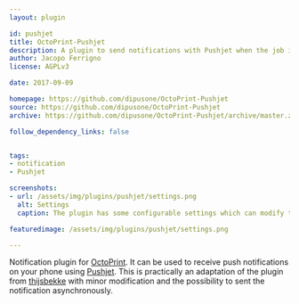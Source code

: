 ```yaml
---
layout: plugin

id: pushjet
title: OctoPrint-Pushjet
description: A plugin to send notifications with Pushjet when the job is done or is failed
author: Jacopo Ferrigno
license: AGPLv3

date: 2017-09-09

homepage: https://github.com/dipusone/OctoPrint-Pushjet
source: https://github.com/dipusone/OctoPrint-Pushjet
archive: https://github.com/dipusone/OctoPrint-Pushjet/archive/master.zip

follow_dependency_links: false


tags:
- notification
- Pushjet

screenshots:
- url: /assets/img/plugins/pushjet/settings.png
  alt: Settings
  caption: The plugin has some configurable settings which can modify the messages and they stile.

featuredimage: /assets/img/plugins/pushjet/settings.png

---
```


Notification plugin for [OctoPrint](https://octoprint.org). It can be used to receive push notifications on your phone using [Pushjet](https://pushjet.io/).
This is practically an adaptation of the plugin from [thijsbekke](https://github.com/thijsbekke/OctoPrint-Pushover/) with minor modification and 
the possibility to sent the notification asynchronously.

